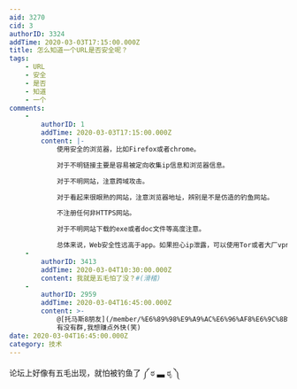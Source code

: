```yaml
---
aid: 3270
cid: 3
authorID: 3324
addTime: 2020-03-03T17:15:00.000Z
title: 怎么知道一个URL是否安全呢？
tags:
    - URL
    - 安全
    - 是否
    - 知道
    - 一个
comments:
    -
        authorID: 1
        addTime: 2020-03-03T17:15:00.000Z
        content: |-
            使用安全的浏览器，比如Firefox或者chrome。

            对于不明链接主要是容易被定向收集ip信息和浏览器信息。

            对于不明网站，注意跨域攻击。

            对于看起来很眼熟的网站，注意浏览器地址，辨别是不是仿造的钓鱼网站。

            不注册任何非HTTPS网站。

            对于不明网站下载的exe或者doc文件等高度注意。

            总体来说，Web安全性远高于app。如果担心ip泄露，可以使用Tor或者大厂vpn。
    -
        authorID: 3413
        addTime: 2020-03-04T10:30:00.000Z
        content: 我就是五毛怕了没？#(滑稽)
    -
        authorID: 2959
        addTime: 2020-03-04T16:45:00.000Z
        content: >-
            @[托马斯8朋友](/member/%E6%89%98%E9%A9%AC%E6%96%AF8%E6%9C%8B%E5%8F%8B) #2
            有没有群,我想赚点外快(笑)
date: 2020-03-04T16:45:00.000Z
category: 技术
---
```


论坛上好像有五毛出现，就怕被钓鱼了 ༼ ಠ ▃ ಠೃ ༽
